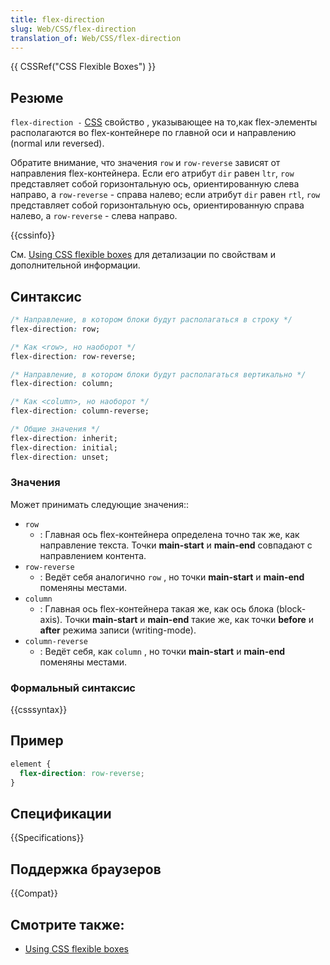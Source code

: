```yaml
---
title: flex-direction
slug: Web/CSS/flex-direction
translation_of: Web/CSS/flex-direction
---
```

{{ CSSRef("CSS Flexible Boxes") }}

## Резюме

`flex-direction -` [CSS](/ru/docs/CSS "CSS") свойство , указывающее на то,как flex-элементы располагаются во flex-контейнере по главной оси и направлению (normal или reversed).

Обратите внимание, что значения `row` и `row-reverse` зависят от направления flex-контейнера. Если его атрибут `dir` равен `ltr`, `row` представляет собой горизонтальную ось, ориентированную слева направо, а `row-reverse` - справа налево; если атрибут `dir` равен `rtl`, `row` представляет собой горизонтальную ось, ориентированную справа налево, а `row-reverse` - слева направо.

{{cssinfo}}

См. [Using CSS flexible boxes](/ru/docs/Web/Guide/CSS/Flexible_boxes "/en/CSS/Using_CSS_flexible_boxes") для детализации по свойствам и дополнительной информации.

## Синтаксис

```css
/* Направление, в котором блоки будут располагаться в строку */
flex-direction: row;

/* Как <row>, но наоборот */
flex-direction: row-reverse;

/* Направление, в котором блоки будут располагаться вертикально */
flex-direction: column;

/* Как <column>, но наоборот */
flex-direction: column-reverse;

/* Общие значения */
flex-direction: inherit;
flex-direction: initial;
flex-direction: unset;
```

### Значения

Может принимать следующие значения::

- `row`
  - : Главная ось flex-контейнера определена точно так же, как направление текста. Точки **main-start** и **main-end** совпадают с направлением контента.
- `row-reverse`
  - : Ведёт себя аналогично `row` , но точки **main-start** и **main-end** поменяны местами.
- `column`
  - : Главная ось flex-контейнера такая же, как ось блока (block-axis). Точки **main-start** и **main-end** такие же, как точки **before** и **after** режима записи (writing-mode).
- `column-reverse`
  - : Ведёт себя, как `column` , но точки **main-start** и **main-end** поменяны местами.

### Формальный синтаксис

{{csssyntax}}

## Пример

```css
element {
  flex-direction: row-reverse;
}
```

## Спецификации

{{Specifications}}

## Поддержка браузеров

{{Compat}}

## Смотрите также:

- [Using CSS flexible boxes](/ru/docs/CSS/Using_CSS_flexible_boxes)
